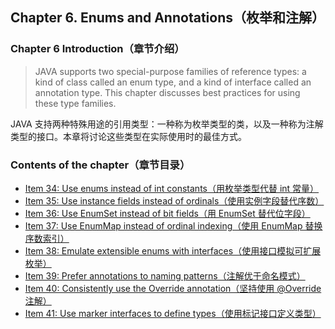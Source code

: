 ## Chapter 6. Enums and Annotations（枚举和注解）

### Chapter 6 Introduction（章节介绍）

> JAVA supports two special-purpose families of reference types: a kind of class called an enum type, and a kind of interface called an annotation type. This chapter discusses best practices for using these type families.

JAVA 支持两种特殊用途的引用类型：一种称为枚举类型的类，以及一种称为注解类型的接口。本章将讨论这些类型在实际使用时的最佳方式。

### Contents of the chapter（章节目录）
- [Item 34: Use enums instead of int constants（用枚举类型代替 int 常量）](/Chapter-6/Chapter-6-Item-34-Use-enums-instead-of-int-constants.md)
- [Item 35: Use instance fields instead of ordinals（使用实例字段替代序数）](/Chapter-6/Chapter-6-Item-35-Use-instance-fields-instead-of-ordinals.md)
- [Item 36: Use EnumSet instead of bit fields（用 EnumSet 替代位字段）](/Chapter-6/Chapter-6-Item-36-Use-EnumSet-instead-of-bit-fields.md)
- [Item 37: Use EnumMap instead of ordinal indexing（使用 EnumMap 替换序数索引）](/Chapter-6/Chapter-6-Item-37-Use-EnumMap-instead-of-ordinal-indexing.md)
- [Item 38: Emulate extensible enums with interfaces（使用接口模拟可扩展枚举）](/Chapter-6/Chapter-6-Item-38-Emulate-extensible-enums-with-interfaces.md)
- [Item 39: Prefer annotations to naming patterns（注解优于命名模式）](/Chapter-6/Chapter-6-Item-39-Prefer-annotations-to-naming-patterns.md)
- [Item 40: Consistently use the Override annotation（坚持使用 @Override 注解）](/Chapter-6/Chapter-6-Item-40-Consistently-use-the-Override-annotation.md)
- [Item 41: Use marker interfaces to define types（使用标记接口定义类型）](/Chapter-6/Chapter-6-Item-41-Use-marker-interfaces-to-define-types.md)
